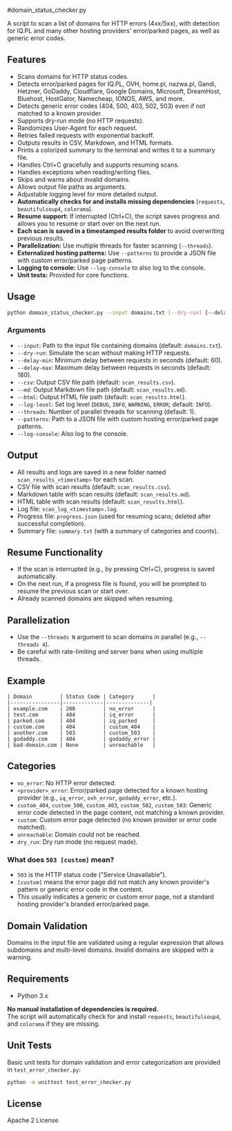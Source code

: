 #domain_status_checker.py

A script to scan a list of domains for HTTP errors (4xx/5xx), with detection for IQ.PL and many other hosting providers' error/parked pages, as well as generic error codes.

## Features

- Scans domains for HTTP status codes.
- Detects error/parked pages for IQ.PL, OVH, home.pl, nazwa.pl, Gandi, Hetzner, GoDaddy, Cloudflare, Google Domains, Microsoft, DreamHost, Bluehost, HostGator, Namecheap, IONOS, AWS, and more.
- Detects generic error codes (404, 500, 403, 502, 503) even if not matched to a known provider.
- Supports dry-run mode (no HTTP requests).
- Randomizes User-Agent for each request.
- Retries failed requests with exponential backoff.
- Outputs results in CSV, Markdown, and HTML formats.
- Prints a colorized summary to the terminal and writes it to a summary file.
- Handles Ctrl+C gracefully and supports resuming scans.
- Handles exceptions when reading/writing files.
- Skips and warns about invalid domains.
- Allows output file paths as arguments.
- Adjustable logging level for more detailed output.
- **Automatically checks for and installs missing dependencies** (`requests`, `beautifulsoup4`, `colorama`).
- **Resume support:** If interrupted (Ctrl+C), the script saves progress and allows you to resume or start over on the next run.
- **Each scan is saved in a timestamped results folder** to avoid overwriting previous results.
- **Parallelization:** Use multiple threads for faster scanning (`--threads`).
- **Externalized hosting patterns:** Use `--patterns` to provide a JSON file with custom error/parked page patterns.
- **Logging to console:** Use `--log-console` to also log to the console.
- **Unit tests:** Provided for core functions.

## Usage

```bash
python domain_status_checker.py --input domains.txt [--dry-run] [--delay-min N] [--delay-max N] [--csv FILE] [--md FILE] [--html FILE] [--log-level LEVEL] [--threads N] [--patterns FILE] [--log-console]
```

### Arguments

- `--input`: Path to the input file containing domains (default: `domains.txt`).
- `--dry-run`: Simulate the scan without making HTTP requests.
- `--delay-min`: Minimum delay between requests in seconds (default: 60).
- `--delay-max`: Maximum delay between requests in seconds (default: 180).
- `--csv`: Output CSV file path (default: `scan_results.csv`).
- `--md`: Output Markdown file path (default: `scan_results.md`).
- `--html`: Output HTML file path (default: `scan_results.html`).
- `--log-level`: Set log level (`DEBUG`, `INFO`, `WARNING`, `ERROR`; default: `INFO`).
- `--threads`: Number of parallel threads for scanning (default: 1).
- `--patterns`: Path to a JSON file with custom hosting error/parked page patterns.
- `--log-console`: Also log to the console.

## Output

- All results and logs are saved in a new folder named `scan_results_<timestamp>` for each scan.
- CSV file with scan results (default: `scan_results.csv`).
- Markdown table with scan results (default: `scan_results.md`).
- HTML table with scan results (default: `scan_results.html`).
- Log file: `scan_log_<timestamp>.log`.
- Progress file: `progress.json` (used for resuming scans; deleted after successful completion).
- Summary file: `summary.txt` (with a summary of categories and counts).

## Resume Functionality

- If the scan is interrupted (e.g., by pressing Ctrl+C), progress is saved automatically.
- On the next run, if a progress file is found, you will be prompted to resume the previous scan or start over.
- Already scanned domains are skipped when resuming.

## Parallelization

- Use the `--threads N` argument to scan domains in parallel (e.g., `--threads 4`).
- Be careful with rate-limiting and server bans when using multiple threads.

## Example

```
| Domain         | Status Code | Category      |
|----------------|-------------|--------------|
| example.com    | 200         | no_error      |
| test.com       | 404         | iq_error      |
| parked.com     | 404         | iq_parked     |
| custom.com     | 404         | custom_404    |
| another.com    | 503         | custom_503    |
| godaddy.com    | 404         | godaddy_error |
| bad-domain.com | None        | unreachable   |
```

## Categories

- `no_error`: No HTTP error detected.
- `<provider>_error`: Error/parked page detected for a known hosting provider (e.g., `iq_error`, `ovh_error`, `godaddy_error`, etc.).
- `custom_404`, `custom_500`, `custom_403`, `custom_502`, `custom_503`: Generic error code detected in the page content, not matching a known provider.
- `custom`: Custom error page detected (no known provider or error code matched).
- `unreachable`: Domain could not be reached.
- `dry_run`: Dry run mode (no request made).

### What does `503 [custom]` mean?

- `503` is the HTTP status code ("Service Unavailable").
- `[custom]` means the error page did not match any known provider's pattern or generic error code in the content.
- This usually indicates a generic or custom error page, not a standard hosting provider's branded error/parked page.

## Domain Validation

Domains in the input file are validated using a regular expression that allows subdomains and multi-level domains. Invalid domains are skipped with a warning.

## Requirements

- Python 3.x

**No manual installation of dependencies is required.**  
The script will automatically check for and install `requests`, `beautifulsoup4`, and `colorama` if they are missing.

## Unit Tests

Basic unit tests for domain validation and error categorization are provided in `test_error_checker.py`:

```bash
python -m unittest test_error_checker.py
```

## License

Apache 2 License

